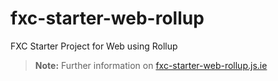 # fxc-starter-web-rollup
FXC Starter Project for Web using Rollup
> **Note:** Further information on <a href="https://fxc-starter-web-rollup.js.ie/" target="_blank">fxc-starter-web-rollup.js.ie</a>


